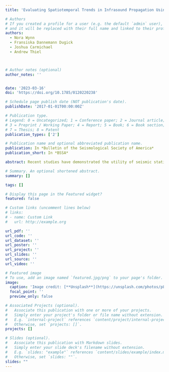 ```yaml
---
title: 'Evaluating Spatiotemporal Trends in Infrasound Propagation Using Seismoacoustic Arrivals from Repeating Explosions'

# Authors
# If you created a profile for a user (e.g. the default `admin` user), write the username (folder name) here
# and it will be replaced with their full name and linked to their profile.
authors:
  - Nora Wynn
  - Fransiska Dannemann Dugick
  - Joshua Carmichael
  - Andrew Thiel



# Author notes (optional)
author_notes: ''


date: '2023-03-16'
doi: 'https://doi.org/10.1785/0120220238'

# Schedule page publish date (NOT publication's date).
publishDate: '2017-01-01T00:00:00Z'

# Publication type.
# Legend: 0 = Uncategorized; 1 = Conference paper; 2 = Journal article;
# 3 = Preprint / Working Paper; 4 = Report; 5 = Book; 6 = Book section;
# 7 = Thesis; 8 = Patent
publication_types: ['2']

# Publication name and optional abbreviated publication name.
publication: In *Bulletin of the Seismological Society of America*
publication_short: In *BSSA*

abstract: Recent studies have demonstrated the utility of seismic stations for recording acoustic signals from events of interest. Here, we present an analysis of seismoacoustic arrivals originating from weekly controlled munition disposals at the McAlester Army Ammunition Plant (McAAP) in Oklahoma over a period of nine months during 2019. These arrivals were recorded on 121 temporary and permanent seismic stations across Oklahoma and surrounding states. Arrivals were identified by a human analyst team. Because of its consistency and duration, the McAAP dataset provides an opportunity to study the spatial and temporal variability of infrasound propagation because it relates to seasonally variable atmospheric conditions. Recorded arrivals identify an acoustic shadow zone ranging in distance from 50 to 200 km of the source, along with seasonal directional shifts in the stratospheric duct. Acoustic raytracing is used to produce comparisons of predicted and observed arrival dynamics, concluding that current atmospheric specifications do not capture the full complexity of the atmosphere.

# Summary. An optional shortened abstract.
summary: []

tags: []

# Display this page in the Featured widget?
featured: false

# Custom links (uncomment lines below)
# links:
# - name: Custom Link
#   url: http://example.org

url_pdf: ''
url_code: ''
url_dataset: ''
url_poster: ''
url_project: ''
url_slides: ''
url_source: ''
url_video: ''

# Featured image
# To use, add an image named `featured.jpg/png` to your page's folder.
image:
  caption: 'Image credit: [**Unsplash**](https://unsplash.com/photos/pLCdAaMFLTE)'
  focal_point: ''
  preview_only: false

# Associated Projects (optional).
#   Associate this publication with one or more of your projects.
#   Simply enter your project's folder or file name without extension.
#   E.g. `internal-project` references `content/project/internal-project/index.md`.
#   Otherwise, set `projects: []`.
projects: []

# Slides (optional).
#   Associate this publication with Markdown slides.
#   Simply enter your slide deck's filename without extension.
#   E.g. `slides: "example"` references `content/slides/example/index.md`.
#   Otherwise, set `slides: ""`.
slides: ""
---
```





